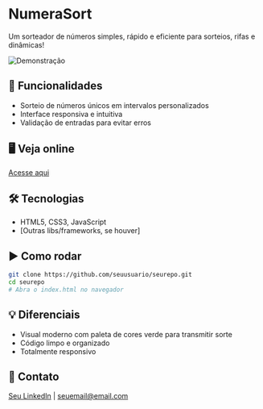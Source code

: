 # NumeraSort

Um sorteador de números simples, rápido e eficiente para sorteios, rifas e dinâmicas!

![Demonstração](caminho/para/gif-ou-imagem.gif)

## 🚀 Funcionalidades

- Sorteio de números únicos em intervalos personalizados
- Interface responsiva e intuitiva
- Validação de entradas para evitar erros

## 🖥️ Veja online

[Acesse aqui](https://seuprojeto.vercel.app)

## 🛠️ Tecnologias

- HTML5, CSS3, JavaScript
- [Outras libs/frameworks, se houver]

## ▶️ Como rodar

```bash
git clone https://github.com/seuusuario/seurepo.git
cd seurepo
# Abra o index.html no navegador
```

## 💡 Diferenciais

- Visual moderno com paleta de cores verde para transmitir sorte
- Código limpo e organizado
- Totalmente responsivo

## 👤 Contato

[Seu LinkedIn](https://linkedin.com/in/seuperfil) | seuemail@email.com
